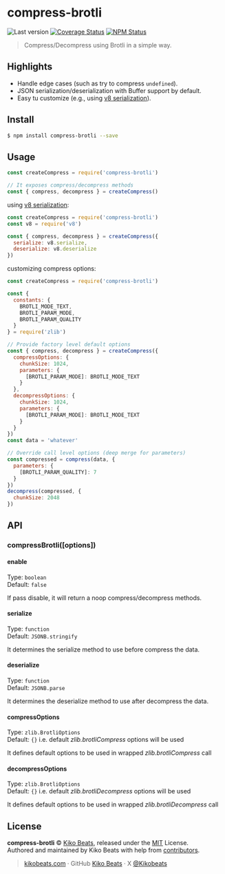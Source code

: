 # compress-brotli

![Last version](https://img.shields.io/github/tag/Kikobeats/compress-brotli.svg?style=flat-square)
[![Coverage Status](https://img.shields.io/coveralls/Kikobeats/compress-brotli.svg?style=flat-square)](https://coveralls.io/github/Kikobeats/compress-brotli)
[![NPM Status](https://img.shields.io/npm/dm/compress-brotli.svg?style=flat-square)](https://www.npmjs.org/package/compress-brotli)

> Compress/Decompress using Brotli in a simple way.

## Highlights

- Handle edge cases (such as try to compress `undefined`).
- JSON serialization/deserialization with Buffer support by default.
- Easy tu customize (e.g., using [v8 serialization](https://nodejs.org/api/v8.html#v8_v8_serialize_value)).

## Install

```bash
$ npm install compress-brotli --save
```

## Usage

```js
const createCompress = require('compress-brotli')

// It exposes compress/decompress methods
const { compress, decompress } = createCompress()
```

using [v8 serialization](https://nodejs.org/api/v8.html#v8_v8_serialize_value):

```js
const createCompress = require('compress-brotli')
const v8 = require('v8')

const { compress, decompress } = createCompress({
  serialize: v8.serialize,
  deserialize: v8.deserialize
})
```
customizing compress options:
```js
const createCompress = require('compress-brotli')

const {
  constants: {
    BROTLI_MODE_TEXT,
    BROTLI_PARAM_MODE,
    BROTLI_PARAM_QUALITY
  }
} = require('zlib')

// Provide factory level default options
const { compress, decompress } = createCompress({
  compressOptions: {
    chunkSize: 1024,
    parameters: {
      [BROTLI_PARAM_MODE]: BROTLI_MODE_TEXT
    }
  },
  decompressOptions: {
    chunkSize: 1024,
    parameters: {
      [BROTLI_PARAM_MODE]: BROTLI_MODE_TEXT
    }
  }
})
const data = 'whatever'

// Override call level options (deep merge for parameters)
const compressed = compress(data, {
  parameters: {
    [BROTLI_PARAM_QUALITY]: 7
  }
})
decompress(compressed, {
  chunkSize: 2048
})
```

## API

### compressBrotli([options])

#### enable

Type: `boolean`<br>
Default: `false`

If pass disable, it will return a noop compress/decompress methods.

#### serialize

Type: `function`<br>
Default: `JSONB.stringify`

It determines the serialize method to use before compress the data.

#### deserialize

Type: `function`<br>
Default: `JSONB.parse`

It determines the deserialize method to use after decompress the data.

#### compressOptions

Type: `zlib.BrotliOptions`<br>
Default: `{}` i.e. default *zlib.brotliCompress* options will be used

It  defines default options to be used in wrapped *zlib.brotliCompress* call

#### decompressOptions

Type: `zlib.BrotliOptions`<br>
Default: `{}` i.e. default *zlib.brotliDecompress* options will be used

It defines default options to be used in wrapped *zlib.brotliDecompress* call

## License

**compress-brotli** © [Kiko Beats](https://kikobeats.com), released under the [MIT](https://github.com/Kikobeats/compress-brotli/blob/master/LICENSE.md) License.<br>
Authored and maintained by Kiko Beats with help from [contributors](https://github.com/Kikobeats/compress-brotli/contributors).

> [kikobeats.com](https://kikobeats.com) · GitHub [Kiko Beats](https://github.com/Kikobeats) · X [@Kikobeats](https://x.com/Kikobeats)
